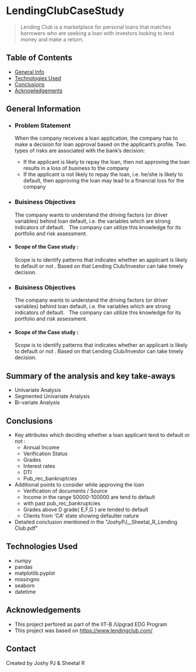 # LendingClubCaseStudy

> Lending Club is a marketplace for personal loans that matches borrowers who are seeking a loan with investors looking to lend money and make a return. 

## Table of Contents
* [General Info](#general-information)
* [Technologies Used](#technologies-used)
* [Conclusions](#conclusions)
* [Acknowledgements](#acknowledgements)


<!-- You can include any other section that is pertinent to your problem -->

## General Information
* ### Problem Statement
    When the company receives a loan application, the company has to make a decision for loan approval based on the applicant’s profile. 
    Two types of risks are   associated with the bank’s decision:
    - If the applicant is likely to repay the loan, then not approving the loan results in a loss of business to the company
    - If the applicant is not likely to repay the loan, i.e. he/she is likely to default, then approving the loan may lead to a financial loss for the company
   
 * ### Buisiness Objectives
   The company wants to understand the driving factors (or driver variables) behind loan default, i.e. the variables which are strong indicators of default.  
   The company can utilize this knowledge for its portfolio and risk assessment. 

 * #### Scope of the Case study : 
   Scope is to identify patterns that indicates whether an applicant is likely to default or not . Based on that Lending Club/Investor can take timely decision.

 * ### Buisiness Objectives
   The company wants to understand the driving factors (or driver variables) behind loan default, i.e. the variables which are strong indicators of default.  
   The   company can utilize this knowledge for its portfolio and risk assessment. 

 * #### Scope of the Case study : 
   Scope is to identify patterns that indicates whether an applicant is likely to default or not . Based on that Lending Club/Investor can take timely decision.

<!-- You don't have to answer all the questions - just the ones relevant to your project. -->

## Summary of the analysis and key take-aways
- Univariate Analysis
- Segmented Univariate Analysis
- Bi-variate Analysis
## Conclusions

 - Key attributes which deciding whether a loan applicant tend to default or not :
    - Annual Income
    - Verification Status
    - Grades
    - Interest rates 
    - DTI
    - Pub_rec_bankruptcies
 - Additional points to consider while approving the loan
    - Verification of documents / Source
    - Income in the range 50000-100000 are tend to default
    - with past pub_rec_bankruptcies 
    - Grades above D grade( E,F,G ) are tended to default
    - Clients from 'CA' state showing defaulter nature
 - Detailed conclusion mentioned in the "JoshyPJ__Sheetal_R_Lending Club.pdf"
  

<!-- You don't have to answer all the questions - just the ones relevant to your project. -->


## Technologies Used
- numpy
- pandas 
- matplotlib.pyplot
- missingno
- seaborn
- datetime 


## Acknowledgements
- This project perfored as part of the IIT-B /Upgrad EDG Program
- This project was based on https://www.lendingclub.com/


## Contact
Created by Joshy PJ & Sheetal R


<!-- Optional -->
<!-- ## License -->
<!-- This project is open source and available under the [... License](). -->

<!-- You don't have to include all sections - just the one's relevant to your project -->
